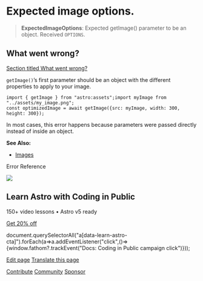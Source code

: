 Expected image options.
=======================

> **ExpectedImageOptions**: Expected getImage() parameter to be an object. Received `OPTIONS`.

What went wrong?
----------------

[Section titled What went wrong?](#what-went-wrong)

`getImage()`’s first parameter should be an object with the different properties to apply to your image.

    import { getImage } from "astro:assets";import myImage from "../assets/my_image.png";
    const optimizedImage = await getImage({src: myImage, width: 300, height: 300});

In most cases, this error happens because parameters were passed directly instead of inside an object.

**See Also:**

*   [Images](/en/guides/images/)

Error Reference

![](/_astro/CodingInPublic.DpaYu7Qd_5sx41.webp)

Learn Astro with **Coding in Public**
-------------------------------------

150+ video lessons • Astro v5 ready

[Get 20% off](https://learnastro.dev?code=ASTRO_PROMO)

document.querySelectorAll("a\[data-learn-astro-cta\]").forEach(a=>a.addEventListener("click",()=>{window.fathom?.trackEvent("Docs: Coding in Public campaign click")}));

[Edit page](https://github.com/withastro/astro/blob/main/packages/astro/src/core/errors/errors-data.ts) [Translate this page](https://contribute.docs.astro.build/guides/i18n/)

[Contribute](/en/contribute/) [Community](https://astro.build/chat) [Sponsor](https://opencollective.com/astrodotbuild)

